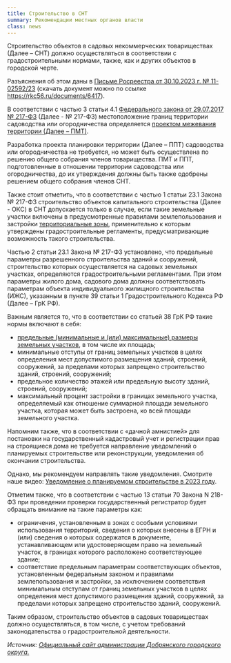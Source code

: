 ```yaml
---
title: Строительство в СНТ
summary: Рекомендации местных органов власти
class: news  
---
```


Строительство объектов в садовых некоммерческих товариществах (Далее – СНТ) должно осуществляться в соответствии с градостроительными нормами, также, как и других объектов в городской черте.

Разъяснения об этом даны в [Письме Росреестра от 30.10.2023 г. № 11-02592/23](https://rkc56.ru/documents/6417) (скачать документ можно по ссылке https://rkc56.ru/documents/6417).

В соответствии с частью 3 статьи 4.1 [Федерального закона от 29.07.2017 № 217-ФЗ](https://rkc56.ru/documents/3220) (Далее - № 217-ФЗ) местоположение границ территории садоводства или огородничества определяется [проектом межевания территории (Далее – ПМТ)](https://rkc56.ru/articles/5036).

Разработка проекта планировки территории (Далее – ППТ) садоводства или огородничества не требуется, но может быть осуществлена по решению общего собрания членов товарищества. ПМТ и ППТ, подготовленные в отношении территории садоводства или огородничества, до их утверждения должны быть также одобрены решением общего собрания членов СНТ.

Также стоит отметить, что в соответствии с частью 1 статьи 23.1 Закона № 217-ФЗ строительство объектов капитального строительства (Далее - ОКС) в СНТ допускается только в случае, если такие земельные участки включены в предусмотренные правилами землепользования и застройки [территориальные зоны](https://rkc56.ru/news/5118), применительно к которым утверждены градостроительные регламенты, предусматривающие возможность такого строительства.

Частью 2 статьи 23.1 Закона № 217-ФЗ установлено, что предельные параметры разрешенного строительства зданий и сооружений, строительство которых осуществляется на садовых земельных участках, определяются градостроительными регламентами. При этом параметры жилого дома, садового дома должны соответствовать параметрам объекта индивидуального жилищного строительства (ИЖС), указанным в пункте 39 статьи 1 Градостроительного Кодекса РФ (Далее – ГрК РФ).

Важным является то, что в соответствии со статьей 38 ГрК РФ такие нормы включают в себя:

- [предельные (минимальные и (или) максимальные) размеры земельных участков](https://rkc56.ru/faq/4448), в том числе их площадь;
- минимальные отступы от границ земельных участков в целях определения мест допустимого размещения зданий, строений, сооружений, за пределами которых запрещено строительство зданий, строений, сооружений;
- предельное количество этажей или предельную высоту зданий, строений, сооружений;
- максимальный процент застройки в границах земельного участка, определяемый как отношение суммарной площади земельного участка, которая может быть застроена, ко всей площади земельного участка.

Напомним также, что в соответствии с «дачной амнистией» для постановки на государственный кадастровый учет и регистрации прав на строящиеся дома не требуется направление уведомлений о планируемых строительстве или реконструкции, уведомления об окончании строительства.

Однако, мы рекомендуем направлять такие уведомления. Смотрите наше видео: [Уведомление о планируемом строительстве в 2023 году](https://www.youtube.com/watch?v=wUhZZMrdYL4).

Отметим также, что в соответствии с частью 13 статьи 70 Закона N 218-ФЗ при проведении проверки государственный регистратор будет обращать внимание на такие параметры как:

- ограничения, установленным в зонах с особыми условиями использования территорий, сведения о которых внесены в ЕГРН и (или) сведения о которых содержатся в документе, устанавливающем или удостоверяющем право на земельный участок, в границах которого расположено соответствующее здание;
- соответствие предельным параметрам соответствующих объектов, установленным федеральным законом и правилами землепользования и застройки, за исключением соответствия минимальным отступам от границ земельных участков в целях определения мест допустимого размещения зданий, сооружений, за пределами которых запрещено строительство зданий, сооружений.

Таким образом, строительство объектов в садовых товариществах должно осуществляться, в том числе, с учетом требований законодательства о градостроительной деятельности.

*Источник: [Официальный сайт администрации Добрянского городского округа.](https://dobrraion.ru/news/34881/)*

